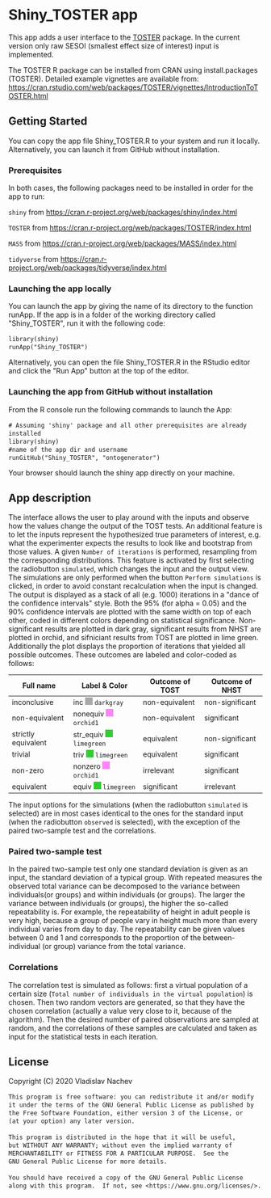 Shiny\_TOSTER app
=================

This app adds a user interface to the [TOSTER](https://cran.r-project.org/web/packages/TOSTER/index.html) package. In the current version only raw SESOI (smallest effect size of interest) input is implemented.

The TOSTER R package can be installed from CRAN using install.packages (TOSTER). Detailed example vignettes are available from: <https://cran.rstudio.com/web/packages/TOSTER/vignettes/IntroductionToTOSTER.html>

Getting Started
---------------

You can copy the app file Shiny\_TOSTER.R to your system and run it locally. Alternatively, you can launch it from GitHub without installation.

### Prerequisites

In both cases, the following packages need to be installed in order for the app to run:

`shiny` from <https://cran.r-project.org/web/packages/shiny/index.html>

`TOSTER` from <https://cran.r-project.org/web/packages/TOSTER/index.html>

`MASS` from <https://cran.r-project.org/web/packages/MASS/index.html>

`tidyverse` from <https://cran.r-project.org/web/packages/tidyverse/index.html>

### Launching the app locally

You can launch the app by giving the name of its directory to the function runApp. If the app is in a folder of the working directory called "Shiny\_TOSTER", run it with the following code:

    library(shiny)
    runApp("Shiny_TOSTER")

Alternatively, you can open the file Shiny\_TOSTER.R in the RStudio editor and click the "Run App" button at the top of the editor.

### Launching the app from GitHub without installation

From the R console run the following commands to launch the App:

    # Assuming 'shiny' package and all other prerequisites are already installed 
    library(shiny)     
    #name of the app dir and username
    runGitHub("Shiny_TOSTER", "ontogenerator")

Your browser should launch the shiny app directly on your machine.

App description
---------------

The interface allows the user to play around with the inputs and observe how the values change the output of the TOST tests. An additional feature is to let the inputs represent the hypothesized true parameters of interest, e.g. what the experimenter expects the results to look like and bootstrap from those values. A given `Number of iterations` is performed, resampling from the corresponding distributions.
This feature is activated by first selecting the radiobutton `simulated`, which changes the input and the output view. The simulations are only performed when the button `Perform simulations` is clicked, in order to avoid constant recalculation when the input is changed.
The output is displayed as a stack of all (e.g. 1000) iterations in a "dance of the confidence intervals" style. Both the 95% (for alpha = 0.05) and the 90% confidence intervals are plotted with the same width on top of each other, coded in different colors depending on statistical significance. Non-significant results are plotted in dark gray, significant results from NHST are plotted in orchid, and sifniciant results from TOST are plotted in lime green. Additionally the plot displays the proportion of iterations that yielded all possible outcomes. These outcomes are labeled and color-coded as follows:

| Full name           | Label & Color                                                                    | Outcome of TOST | Outcome of NHST |
|---------------------|----------------------------------------------------------------------------------|-----------------|-----------------|
| inconclusive        | inc ![\#A9A9A9](gray.png) `darkgray`         | non-equivalent  | non-significant |
| non-equivalent      | nonequiv ![\#FF83FA](orchid.png) `orchid1`     | non-equivalent  | significant     |
| strictly equivalent | str\_equiv ![\#32CD32](limegreen.png) `limegreen` | equivalent      | non-significant |
| trivial             | triv ![\#32CD32](limegreen.png) `limegreen`       | equivalent      | significant     |
| non-zero            | nonzero ![\#FF83FA](orchid.png) `orchid1`      | irrelevant      | significant     |
| equivalent          | equiv ![\#32CD32](limegreen.png) `limegreen`      | significant     | irrelevant      |

The input options for the simulations (when the radiobutton `simulated` is selected) are in most cases identical to the ones for the standard input (when the radiobutton `observed` is selected), with the exception of the paired two-sample test and the correlations.

### Paired two-sample test

In the paired two-sample test only one standard deviation is given as an input, the standard deviation of a typical group. With repeated measures the observed total variance can be decomposed to the variance between individuals(or groups) and within individuals (or groups). The larger the variance between individuals (or groups), the higher the so-called repeatability is. For example, the repeatability of height in adult people is very high, because a group of people vary in height much more than every individual varies from day to day.
The repeatability can be given values between 0 and 1 and corresponds to the proportion of the between-individual (or group) variance from the total variance.

### Correlations

The correlation test is simulated as follows: first a virtual population of a certain size (`Total number of individuals in the virtual population`) is chosen. Then two random vectors are generated, so that they have the chosen correlation (actually a value very close to it, because of the algorithm). Then the desired number of paired observations are sampled at random, and the correlations of these samples are calculated and taken as input for the statistical tests in each iteration.

License
-------

Copyright (C) 2020 Vladislav Nachev

    This program is free software: you can redistribute it and/or modify
    it under the terms of the GNU General Public License as published by
    the Free Software Foundation, either version 3 of the License, or
    (at your option) any later version.  

    This program is distributed in the hope that it will be useful,
    but WITHOUT ANY WARRANTY; without even the implied warranty of
    MERCHANTABILITY or FITNESS FOR A PARTICULAR PURPOSE.  See the
    GNU General Public License for more details.  

    You should have received a copy of the GNU General Public License
    along with this program.  If not, see <https://www.gnu.org/licenses/>.
